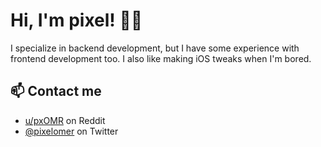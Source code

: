 # Hi, I'm pixel! 👋🏻

I specialize in backend development, but I have some experience with frontend development too. I also like making iOS tweaks when I'm bored.

## 📫 Contact me

- [u/pxOMR](https://reddit.com/u/pxOMR) on Reddit
- [@pixelomer](https://twitter.com/pixelomer) on Twitter
